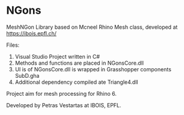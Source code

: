 # NGons
MeshNGon Library based on Mcneel Rhino Mesh class, developed at https://ibois.epfl.ch/

Files:
1) Visual Studio Project written in C#
2) Methods and functions are placed in NGonsCore.dll
3) UI is of  NGonsCore.dll is wrapped in Grasshopper components SubD.gha
4) Additional dependency compiled ate Triangle4.dll

Project aim for mesh processing for Rhino 6.

Developed by Petras Vestartas at IBOIS, EPFL.
